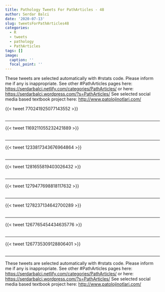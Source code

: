 ```yaml
---
title: Pathology Tweets For PathArticles - 48
author: Serdar Balci
date: '2020-07-13'
slug: tweetsForPathArticles48
categories:
  - R
  - tweets
  - pathology
  - PathArticles
tags: []
image:
  caption: ''
  focal_point: ''
---
```



These tweets are selected automatically with #rstats code. Please inform me if any is inappropriate.
See other #PathArticles pages here: https://serdarbalci.netlify.com/categories/PathArticles/  or here: https://serdarbalci.wordpress.com/?s=PathArticles/ 
See selected social media based textbook project here: http://www.patolojinotlari.com/

{{< tweet 770241925077143552 >}}
<br>
<br>
<hr>
{{< tweet 1169211055232421889 >}}
<br>
<br>
<hr>
{{< tweet 1233817343676964864 >}}
<br>
<br>
<hr>
{{< tweet 1281655819403026432 >}}
<br>
<br>
<hr>
{{< tweet 1279477698818117632 >}}
<br>
<br>
<hr>
{{< tweet 1278237134642700289 >}}
<br>
<br>
<hr>
{{< tweet 1267765454434635776 >}}
<br>
<br>
<hr>
{{< tweet 1267735309128806401 >}}
<br>
<br>
<hr>


These tweets are selected automatically with #rstats code. Please inform me if any is inappropriate.
See other #PathArticles pages here: https://serdarbalci.netlify.com/categories/PathArticles/  or here: https://serdarbalci.wordpress.com/?s=PathArticles/ 
See selected social media based textbook project here: http://www.patolojinotlari.com/
